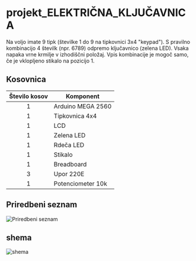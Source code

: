 # projekt_ELEKTRIČNA_KLJUČAVNICA
Na voljo imate 9 tipk (številke 1 do 9 na tipkovnici 3x4 "keypad"). S pravilno kombinacijo 4 številk (npr. 6789) odpremo ključavnico (zelena LED). Vsaka napaka vrne krmilje v izhodiščni položaj. Vpis kombinacije je mogoč samo, če je vklopljeno stikalo na pozicijo 1. 

## Kosovnica

| Število kosov |    Komponent   |
| :-----------: |    ----------- |
|       1       | Arduino MEGA 2560    |
|       1       | Tipkovnica 4x4 |
|       1       | LCD            | 
|       1       | Zelena LED     | 
|    1          | Rdeča LED    |
|     1         | Stikalo        |
|    1          | Breadboard     |
|    3          | Upor 220E     |
|    1          | Potenciometer 10k     |


## Priredbeni seznam
![Priredbeni seznam](https://github.com/Snicl/projekt_ELEKTRICNA_KLJUCAVNICA/blob/main/Priredbeni%20seznam.png?raw=true)


## shema
![shema](https://user-images.githubusercontent.com/123487347/229999316-66b4e315-d0e1-429e-a927-1f3c126a4ebb.png)


